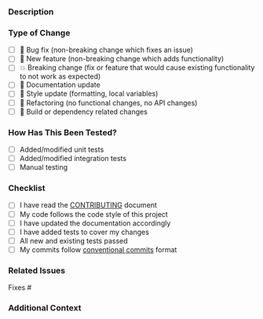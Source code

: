 <!-- Thank you for contributing to Express! -->

### Description
<!-- Provide a brief description of your changes -->

### Type of Change
<!-- Put an `x` in all the boxes that apply -->

- [ ] 🐛 Bug fix (non-breaking change which fixes an issue)
- [ ] 🚀 New feature (non-breaking change which adds functionality)
- [ ] 💥 Breaking change (fix or feature that would cause existing functionality to not work as expected)
- [ ] 📝 Documentation update
- [ ] 🎨 Style update (formatting, local variables)
- [ ] 🔨 Refactoring (no functional changes, no API changes)
- [ ] 🔧 Build or dependency related changes

### How Has This Been Tested?
<!-- Please describe the tests you've added or modified -->

- [ ] Added/modified unit tests
- [ ] Added/modified integration tests
- [ ] Manual testing

### Checklist
<!-- Put an `x` in all the boxes that apply -->

- [ ] I have read the [CONTRIBUTING](https://github.com/expressjs/express/blob/master/Contributing.md) document
- [ ] My code follows the code style of this project
- [ ] I have updated the documentation accordingly
- [ ] I have added tests to cover my changes
- [ ] All new and existing tests passed
- [ ] My commits follow [conventional commits](https://www.conventionalcommits.org/) format

### Related Issues
<!-- Link related issues here using #issue-number -->
Fixes #

### Additional Context
<!-- Add any other context about the PR here -->
